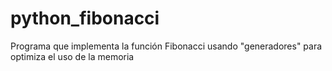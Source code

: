 # python_fibonacci
Programa que implementa la función Fibonacci usando "generadores" para optimiza el uso de la memoria
